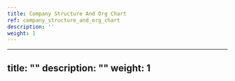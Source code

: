 ```yaml
---
title: Company Structure And Org Chart
ref: company_structure_and_org_chart
description: ''
weight: 1
---
```

---
title: ""
description: ""
weight: 1
---